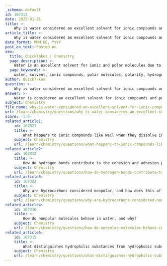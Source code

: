 ```yaml
---
_schema: default
id: 167313
date: 2025-01-31
title: >-
    Why is water considered an excellent solvent for ionic compounds and polar molecules?
article_title: >-
    Why is water considered an excellent solvent for ionic compounds and polar molecules?
date_format: MMM DD, YYYY
post_on_text: Posted on
seo:
  title: QuickTakes | Chemistry
  page_description: >-
    Water is an excellent solvent for ionic and polar molecules due to its polarity, hydrogen bonding capabilities, and solvation process, making it vital for biological and chemical functions.
  page_keywords: >-
    water, solvent, ionic compounds, polar molecules, polarity, hydrogen bonding, solvation, hydrophilic, hydrophobic, NaCl, biological processes, chemical processes
author: QuickTakes
question: >-
    Why is water considered an excellent solvent for ionic compounds and polar molecules?
answer: >-
    Water is considered an excellent solvent for ionic compounds and polar molecules primarily due to its unique molecular structure and properties, particularly its polarity and ability to form hydrogen bonds.\n\n### 1. Polarity of Water\nWater (H₂O) is a polar molecule, meaning it has a partial negative charge on the oxygen atom and partial positive charges on the hydrogen atoms. This polarity allows water molecules to interact effectively with other polar substances and ions. When ionic compounds, such as sodium chloride (NaCl), are introduced to water, the positive sodium ions (Na⁺) are attracted to the partial negative charge of the oxygen atoms, while the negative chloride ions (Cl⁻) are attracted to the partial positive charges of the hydrogen atoms. This interaction helps to separate the ions from each other, facilitating their dissolution in water.\n\n### 2. Hydrogen Bonding\nThe ability of water to form hydrogen bonds is another critical factor in its solvent properties. Hydrogen bonds occur between the partially positive hydrogen atoms of one water molecule and the partially negative oxygen atoms of another. This bonding creates a network of interactions that stabilizes the dissolved ions and polar molecules, allowing them to remain dispersed in the solution. The hydrogen bonding also contributes to water's high surface tension and specific heat capacity, which are important in various biological and chemical processes.\n\n### 3. Solvation Process\nWhen an ionic compound dissolves in water, the process is known as solvation. Water molecules surround the individual ions, effectively isolating them from one another. This solvation process is crucial for the dissolution of many substances, as it allows for the transport of ions and molecules in biological systems, facilitating reactions and processes essential for life.\n\n### 4. Hydrophilic vs. Hydrophobic\nWater's solvent capabilities are further illustrated by the distinction between hydrophilic and hydrophobic substances. Hydrophilic substances, which include ionic compounds and polar molecules, dissolve well in water due to their ability to interact favorably with water molecules. In contrast, hydrophobic substances, such as nonpolar molecules, do not dissolve in water because they lack the necessary charge interactions and tend to aggregate away from water.\n\n### Conclusion\nIn summary, water's excellent solvent properties for ionic compounds and polar molecules stem from its polarity, ability to form hydrogen bonds, and the solvation process that stabilizes dissolved ions and molecules. These characteristics make water a vital solvent in biological and chemical processes, underscoring its importance in sustaining life.
subject: Chemistry
file_name: why-is-water-considered-an-excellent-solvent-for-ionic-compounds-and-polar-molecules.md
url: /learn/chemistry/questions/why-is-water-considered-an-excellent-solvent-for-ionic-compounds-and-polar-molecules
score: -1.0
related_article1:
    id: 167321
    title: >-
        What happens to ionic compounds like NaCl when they dissolve in water?
    subject: Chemistry
    url: /learn/chemistry/questions/what-happens-to-ionic-compounds-like-nacl-when-they-dissolve-in-water
related_article2:
    id: 167312
    title: >-
        How do hydrogen bonds contribute to the cohesion and adhesion properties of water?
    subject: Chemistry
    url: /learn/chemistry/questions/how-do-hydrogen-bonds-contribute-to-the-cohesion-and-adhesion-properties-of-water
related_article3:
    id: 167323
    title: >-
        Why are hydrocarbons considered nonpolar, and how does this affect their solubility in water?
    subject: Chemistry
    url: /learn/chemistry/questions/why-are-hydrocarbons-considered-nonpolar-and-how-does-this-affect-their-solubility-in-water
related_article4:
    id: 167316
    title: >-
        How do nonpolar molecules behave in water, and why?
    subject: Chemistry
    url: /learn/chemistry/questions/how-do-nonpolar-molecules-behave-in-water-and-why
related_article5:
    id: 167315
    title: >-
        What distinguishes hydrophilic substances from hydrophobic substances in terms of molecular interaction with water?
    subject: Chemistry
    url: /learn/chemistry/questions/what-distinguishes-hydrophilic-substances-from-hydrophobic-substances-in-terms-of-molecular-interaction-with-water
---
```


&nbsp;